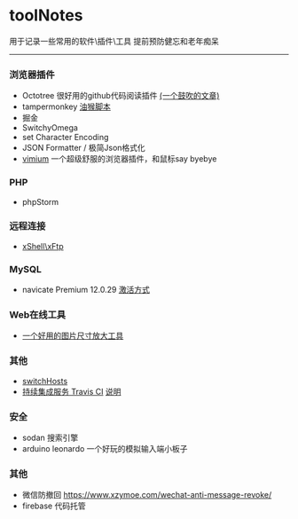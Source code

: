 # toolNotes
用于记录一些常用的软件\插件\工具
提前预防健忘和老年痴呆

---

### 浏览器插件
- Octotree 很好用的github代码阅读插件 [(一个鼓吹的文章)](https://www.geeksense.cn/plugin/)
- tampermonkey [油猴脚本](http://tampermonkey.net/)
- 掘金
- SwitchyOmega
- set Character Encoding
- JSON Formatter / 极简Json格式化
- [vimium](http://vimium.github.io/) 一个超级舒服的浏览器插件，和鼠标say byebye

### PHP
- phpStorm

### 远程连接
- [xShell\xFtp](https://www.netsarang.com/download/software.html)

### MySQL
- navicate Premium 12.0.29 [激活方式](https://www.jianshu.com/p/5f693b4c9468)

### Web在线工具
- [一个好用的图片尺寸放大工具](http://waifu2x.udp.jp/)

### 其他
- [switchHosts](https://github.com/oldj/SwitchHosts/releases)
- [持续集成服务 Travis CI](https://travis-ci.org/) [说明](http://www.ruanyifeng.com/blog/2017/12/travis_ci_tutorial.html)

### 安全
- sodan 搜索引擎
- arduino leonardo 一个好玩的模拟输入端小板子

### 其他 
- 微信防撤回 https://www.xzymoe.com/wechat-anti-message-revoke/
- firebase 代码托管
